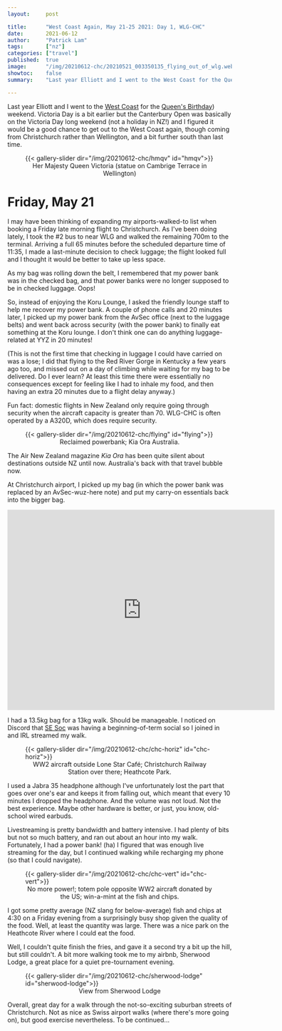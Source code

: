 ```yaml
---
layout:     post

title:      "West Coast Again, May 21-25 2021: Day 1, WLG-CHC"
date:       2021-06-12
author:     "Patrick Lam"
tags:       ["nz"]
categories: ["travel"]
published:  true
image:      "/img/20210612-chc/20210521_003350135_flying_out_of_wlg.webp"
showtoc:    false
summary:    "Last year Elliott and I went to the West Coast for the Queen's Birthday weekend.  Victoria Day is a bit earlier but the Canterbury Open was basically on the Victoria Day long weekend (not a holiday in NZ!) and I figured it would be a good chance to get out to the West Coast again, though coming from Christchurch rather than Wellington, and a bit further south than last time."

---
```


<style>
.post-heading h1  { color: white; }
.meta { color: white; }
</style>

Last year Elliott and I went to the [West
Coast](/post/20200910-charleston/) for the [Queen's
Birthday](/post/20210515-holidays/)) weekend.  Victoria Day is a bit
earlier but the Canterbury Open was basically on the Victoria Day long
weekend (not a holiday in NZ!) and I figured it would be a
good chance to get out to the West Coast again, though coming from
Christchurch rather than Wellington, and a bit further south than last
time.

<figure>
{{< gallery-slider dir="/img/20210612-chc/hmqv" id="hmqv">}}
<figcaption style="text-align:center">Her Majesty Queen Victoria (statue on Cambrige Terrace in Wellington)</figcaption>
</figure>


# Friday, May 21

I may have been thinking of expanding my airports-walked-to list
when booking a Friday late morning flight to Christchurch.
As I've been doing lately, I took the #2 bus to near WLG and walked the
remaining 700m to the terminal. Arriving a full 65 minutes before the
scheduled departure time of 11:35, I made a last-minute decision to 
check luggage; the flight looked full and I thought it would be better
to take up less space.

As my bag was rolling down the belt, I remembered that my power bank
was in the checked bag, and that power banks were no longer supposed to be
in checked luggage. Oops! 

So, instead of enjoying the Koru Lounge, I asked the friendly lounge
staff to help me recover my power bank. A couple of phone calls
and 20 minutes later, I picked up my power bank from the AvSec office
(next to the luggage belts) and went back across security (with the
power bank) to finally eat something at the Koru lounge. I don't think
one can do anything luggage-related at YYZ in 20 minutes!

(This is not the first time that checking in luggage I could have carried
on was a lose; I did that flying to the Red River Gorge in Kentucky a
few years ago too, and missed out on a day of climbing while waiting
for my bag to be delivered. Do I ever learn? At least this time there
were essentially no consequences except for feeling like I had to
inhale my food, and then having an extra 20 minutes due to a flight
delay anyway.)

Fun fact: domestic flights in New Zealand only require going through
security when the aircraft capacity is greater than 70. WLG-CHC is
often operated by a A320D, which does require security.

<figure>
{{< gallery-slider dir="/img/20210612-chc/flying" id="flying">}}
<figcaption style="text-align:center">Reclaimed powerbank; Kia Ora Australia.</figcaption>
</figure>

The Air New Zealand magazine _Kia Ora_ has been quite silent about destinations
outside NZ until now. Australia's back with that travel bubble now.

At Christchurch airport, I picked up my bag (in which the power
bank was replaced by an AvSec-wuz-here note) and put my carry-on
essentials back into the bigger bag.

<iframe src="https://www.google.com/maps/embed?pb=!1m28!1m12!1m3!1d92566.38342824303!2d172.51353268761108!3d-43.52945911349852!2m3!1f0!2f0!3f0!3m2!1i1024!2i768!4f13.1!4m13!3e2!4m5!1s0x6d31f496835f93a3%3A0xf00ef876559b180!2sChristchurch%20International%20Airport%2C%2030%20Durey%20Road%2C%20Harewood%2C%20Christchurch%208053!3m2!1d-43.487629999999996!2d172.53740259999998!4m5!1s0x6d32214146eee13f%3A0x9a4f7bcbcf92fb60!2sSherwood%20Lodge%2C%209%20Sherwood%20Lane%2C%20Cashmere%2C%20Christchurch%208022!3m2!1d-43.571444!2d172.627806!5e0!3m2!1sen!2snz!4v1623582623976!5m2!1sen!2snz" width="600" height="450" style="border:0;" allowfullscreen="" loading="lazy"></iframe>

I had a 13.5kg bag for a 13kg walk. Should be manageable. I noticed on
Discord that [SE Soc](https://sesoc.uwaterloo.ca) was having a
beginning-of-term social so I joined in and IRL streamed my walk.  

<figure>
{{< gallery-slider dir="/img/20210612-chc/chc-horiz" id="chc-horiz">}}
<figcaption style="text-align:center">WW2 aircraft outside Lone Star Café; Christchurch Railway Station over there; Heathcote Park.</figcaption>
</figure>

I used a Jabra 35 headphone although I've unfortunately lost the part
that goes over one's ear and keeps it from falling out, which meant
that every 10 minutes I dropped the headphone.  And the volume was not
loud. Not the best experience. Maybe other hardware is better, or
just, you know, old-school wired earbuds.

Livestreaming is pretty bandwidth and battery intensive. I had plenty
of bits but not so much battery, and ran out about an hour into my
walk. Fortunately, I had a power bank! (ha) I figured that was enough
live streaming for the day, but I continued walking while recharging
my phone (so that I could navigate).

<figure>
{{< gallery-slider dir="/img/20210612-chc/chc-vert" id="chc-vert">}}
<figcaption style="text-align:center">No more power!; totem pole opposite WW2 aircraft donated by the US; win-a-mint at the fish and chips.</figcaption>
</figure>

I got some pretty average (NZ slang for below-average) fish and chips at 4:30
on a Friday evening from a surprisingly busy shop given the quality of
the food. Well, at least the quantity was large. There was a nice park
on the Heathcote River where I could eat the food.

Well, I couldn't quite finish the fries, and gave it a second try a
bit up the hill, but still couldn't. A bit more walking took me to my
airbnb, Sherwood Lodge, a great place for a quiet pre-tournament evening.

<figure>
{{< gallery-slider dir="/img/20210612-chc/sherwood-lodge" id="sherwood-lodge">}}
<figcaption style="text-align:center">View from Sherwood Lodge</figcaption>
</figure>

Overall, great day for a walk through the not-so-exciting suburban streets
of Christchurch. Not as nice as Swiss airport walks (where there's more going on), but good exercise nevertheless.
To be continued...